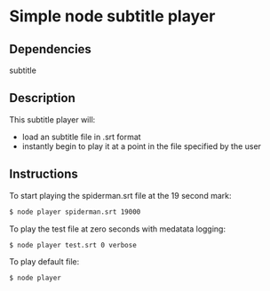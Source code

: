 # Simple node subtitle player

## Dependencies
subtitle

## Description
This subtitle player will:
* load an subtitle file in .srt format
* instantly begin to play it at a point in the file specified by the user

## Instructions
To start playing the spiderman.srt file at the 19 second mark:
```bash
$ node player spiderman.srt 19000
```

To play the test file at zero seconds with medatata logging: 
```bash
$ node player test.srt 0 verbose
```

To play default file:
```bash
$ node player
```





